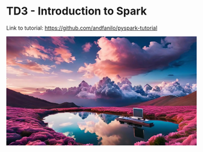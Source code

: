 # TD3 - Introduction to Spark

Link to tutorial: <https://github.com/andfanilo/pyspark-tutorial>

![](./images/spark-cover.jpg)